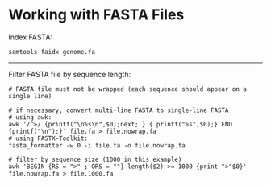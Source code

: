 # Working with FASTA Files

Index FASTA:
```
samtools faidx genome.fa
```

***

Filter FASTA file by sequence length:
```
# FASTA file must not be wrapped (each sequence should appear on a single line)

# if necessary, convert multi-line FASTA to single-line FASTA
# using awk:
awk '/^>/ {printf("\n%s\n",$0);next; } { printf("%s",$0);} END {printf("\n");}' file.fa > file.nowrap.fa
# using FASTX-Toolkit:
fasta_formatter -w 0 -i file.fa -o file.nowrap.fa

# filter by sequence size (1000 in this example)
awk 'BEGIN {RS = ">" ; ORS = ""} length($2) >= 1000 {print ">"$0}' file.nowrap.fa > file.1000.fa
```
